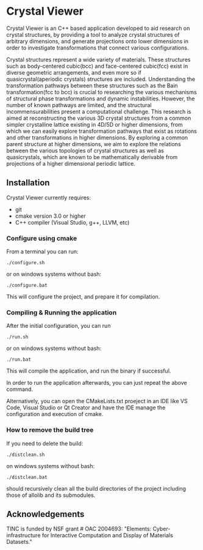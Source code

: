 # Crystal Viewer

Crystal Viewer is an C++ based application developed to aid research on crystal structures, by providing a tool to analyze crystal structures of arbitrary dimensions, and generate projections onto lower dimensions in order to investigate transformations that connect various configurations.

Crystal structures represent a wide variety of materials. These structures such as body-centered cubic(bcc) and face-centered cubic(fcc) exist in diverse geometric arrangements, and even more so if quasicrystal(aperiodic crystals) structures are included. Understanding the transformation pathways between these structures such as the Bain transformation(fcc to bcc) is crucial to researching the various mechanisms of structural phase transformations and dynamic instabilities. However, the number of known pathways are limited, and the structural incommensurabilities present a computational challenge. This research is aimed at reconstructing the various 3D crystal structures from a common simpler crystalline lattice existing in 4D/5D or higher dimensions, from which we can easily explore transformation pathways that exist as rotations and other transformations in higher dimensions. By exploring a common parent structure at higher dimensions, we aim to explore the relations between the various topologies of crystal structures as well as quasicrystals, which are known to be mathematically derivable from projections of a higher dimensional periodic lattice.

## Installation
Crystal Viewer currently requires:
 * git
 * cmake version 3.0 or higher
 * C++ compiler (Visual Studio, g++, LLVM, etc)

### Configure using cmake
From a terminal you can run:

    ./configure.sh

or on windows systems without bash:

    ./configure.bat

This will configure the project, and prepare it for compilation.

### Compiling & Running the application
After the initial configuration, you can run

    ./run.sh

or on windows systems without bash:

    ./run.bat

This will compile the application, and run the binary if successful.

In order to run the application afterwards, you can just repeat the above command.

Alternatively, you can open the CMakeLists.txt proeject in an IDE like VS Code, Visual Studio or Qt Creator and have the IDE manage the configuration and execution of cmake.

### How to remove the build tree
If you need to delete the build:

    ./distclean.sh

on windows systems without bash:

    ./distclean.bat

should recursively clean all the build directories of the project including those of allolib and its submodules.

## Acknowledgements
TINC is funded by NSF grant # OAC 2004693: "Elements: Cyber-infrastructure for Interactive Computation and Display of Materials Datasets."